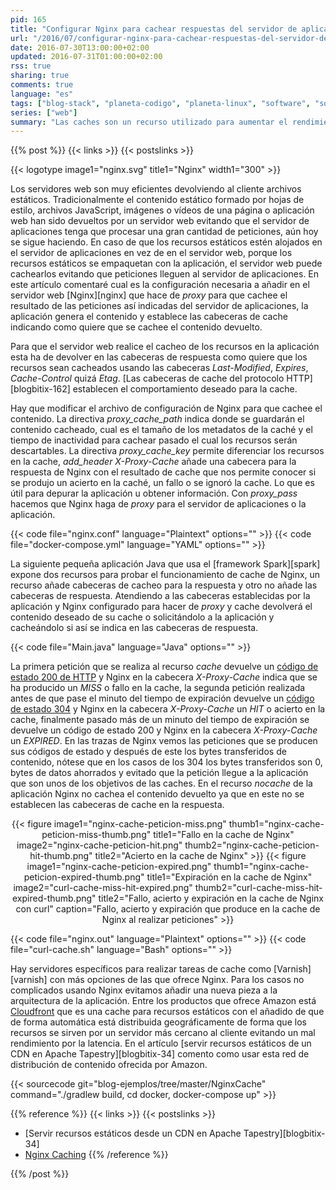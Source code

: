 ```yaml
---
pid: 165
title: "Configurar Nginx para cachear respuestas del servidor de aplicaciones"
url: "/2016/07/configurar-nginx-para-cachear-respuestas-del-servidor-de-aplicaciones/"
date: 2016-07-30T13:00:00+02:00
updated: 2016-07-31T01:00:00+02:00
rss: true
sharing: true
comments: true
language: "es"
tags: ["blog-stack", "planeta-codigo", "planeta-linux", "software", "software-libre"]
series: ["web"]
summary: "Las caches son un recurso utilizado para aumentar el rendimiento y evitar malgastar recursos. Si una petición es muy costosa pero que no cambia muy a menudo o no se necesitan que los datos estén totalmente actualizados cachear el resultado de esa petición evitará tener que recalcularla para cada petición, si se realizan muchas peticiones el aumento de rendimiento será drásticamente mejor usando además un menor número de recursos de los sistemas. Hay soluciones específicas para cacheo pero si nuestra necesidades no son extremadamente avanzadas el cacheo ofrecido por Nginx probablemente sea suficiente."
---
```


{{% post %}}
{{< links >}}
{{< postslinks >}}

{{< logotype image1="nginx.svg" title1="Nginx" width1="300" >}}

Los servidores web son muy eficientes devolviendo al cliente archivos estáticos. Tradicionalmente el contenido estático formado por hojas de estilo, archivos JavaScript, imágenes o vídeos de una página o aplicación web han sido devueltos por un servidor web evitando que el servidor de aplicaciones tenga que procesar una gran cantidad de peticiones, aún hoy se sigue haciendo. En caso de que los recursos estáticos estén alojados en el servidor de aplicaciones en vez de en el servidor web, porque los recursos estáticos se empaquetan con la aplicación, el servidor web puede cachearlos evitando que peticiones lleguen al servidor de aplicaciones. En este artículo comentaré cual es la configuración necesaria a añadir en el servidor web [Nginx][nginx] que hace de _proxy_ para que cachee el resultado de las peticiones así indicadas del servidor de aplicaciones, la aplicación genera el contenido y establece las cabeceras de cache indicando como quiere que se cachee el contenido devuelto.

Para que el servidor web realice el cacheo de los recursos en la aplicación esta ha de devolver en las cabeceras de respuesta como quiere que los recursos sean cacheados usando las cabeceras _Last-Modified_, _Expires_, _Cache-Control_ quizá _Etag_. [Las cabeceras de cache del protocolo HTTP][blogbitix-162] establecen el comportamiento deseado para la cache.

Hay que modificar el archivo de configuración de Nginx para que cachee el contenido. La directiva _proxy\_cache\_path_ indica donde se guardarán el contenido cacheado, cual es el tamaño de los metadatos de la caché y el tiempo de inactividad para cachear pasado el cual los recursos serán descartables. La directiva _proxy\_cache\_key_ permite diferenciar los recursos en la cache, _add\_header X-Proxy-Cache_ añade una cabecera para la respuesta de Nginx con el resultado de cache que nos permite conocer si se produjo un acierto en la caché, un fallo o se ignoró la cache. Lo que es útil para depurar la aplicación u obtener información. Con _proxy\_pass_ hacemos que Nginx haga de _proxy_ para el servidor de aplicaciones o la aplicación.

{{< code file="nginx.conf" language="Plaintext" options="" >}}
{{< code file="docker-compose.yml" language="YAML" options="" >}}

La siguiente pequeña aplicación Java que usa el [framework Spark][spark] expone dos recursos para probar el funcionamiento de cache de Nginx, un recurso añade cabeceras de cacheo para la respuesta y otro no añade las cabeceras de respuesta. Atendiendo a las cabeceras establecidas por la aplicación y Nginx configurado para hacer de _proxy_ y cache devolverá el contenido deseado de su cache o solicitándolo a la aplicación y cacheándolo si así se indica en las cabeceras de respuesta.

{{< code file="Main.java" language="Java" options="" >}}

La primera petición que se realiza al recurso _cache_ devuelve un [código de estado 200 de HTTP](https://es.wikipedia.org/wiki/Anexo:C%C3%B3digos_de_estado_HTTP#2xx:_Peticiones_correctas) y Nginx en la cabecera _X-Proxy-Cache_ indica que se ha producido un _MISS_ o fallo en la cache, la segunda petición realizada antes de que pase el minuto del tiempo de expiración devuelve un [código de estado 304](https://es.wikipedia.org/wiki/Anexo:C%C3%B3digos_de_estado_HTTP#3xx:_Redirecciones) y Nginx en la cabecera _X-Proxy-Cache_ un _HIT_ o acierto en la cache, finalmente pasado más de un minuto del tiempo de expiración se devuelve un código de estado 200 y Nginx en la cabecera _X-Proxy-Cache_ un _EXPIRED_. En las trazas de Nginx vemos las peticiones que se producen sus códigos de estado y después de este los bytes transferidos de contenido, nótese que en los casos de los 304 los bytes transferidos son 0, bytes de datos ahorrados y evitado que la petición llegue a la aplicación que son unos de los objetivos de las caches. En el recurso _nocache_ de la aplicación Nginx no cachea el contenido devuelto ya que en este no se establecen las cabeceras de cache en la respuesta.

<div class="media" style="text-align: center;">
    {{< figure
        image1="nginx-cache-peticion-miss.png" thumb1="nginx-cache-peticion-miss-thumb.png" title1="Fallo en la cache de Nginx"
        image2="nginx-cache-peticion-hit.png" thumb2="nginx-cache-peticion-hit-thumb.png" title2="Acierto en la cache de Nginx" >}}
    {{< figure
        image1="nginx-cache-peticion-expired.png" thumb1="nginx-cache-peticion-expired-thumb.png" title1="Expiración en la cache de Nginx"
        image2="curl-cache-miss-hit-expired.png" thumb2="curl-cache-miss-hit-expired-thumb.png" title2="Fallo, acierto y expiración en la cache de Nginx con curl"
        caption="Fallo, acierto y expiración que produce en la cache de Nginx al realizar peticiones" >}}
</div>

{{< code file="nginx.out" language="Plaintext" options="" >}}
{{< code file="curl-cache.sh" language="Bash" options="" >}}

Hay servidores específicos para realizar tareas de cache como [Varnish][varnish] con más opciones de las que ofrece Nginx. Para los casos no complicados usando Nginx evitamos añadir una nueva pieza a la arquitectura de la aplicación. Entre los productos que ofrece Amazon está [Cloudfront](https://aws.amazon.com/es/cloudfront/) que es una cache para recursos estáticos con el añadido de que de forma automática está distribuida geográficamente de forma que los recursos se sirven por un servidor más cercano al cliente evitando un mal rendimiento por la latencia. En el artículo [servir recursos estáticos de un CDN en Apache Tapestry][blogbitix-34] comento como usar esta red de distribución de contenido ofrecida por Amazon.

{{< sourcecode git="blog-ejemplos/tree/master/NginxCache" command="./gradlew build, cd docker, docker-compose up" >}}

{{% reference %}}
{{< links >}}
{{< postslinks >}}
* [Servir recursos estáticos desde un CDN en Apache Tapestry][blogbitix-34]
* [Nginx Caching](https://serversforhackers.com/nginx-caching)
{{% /reference %}}

{{% /post %}}

